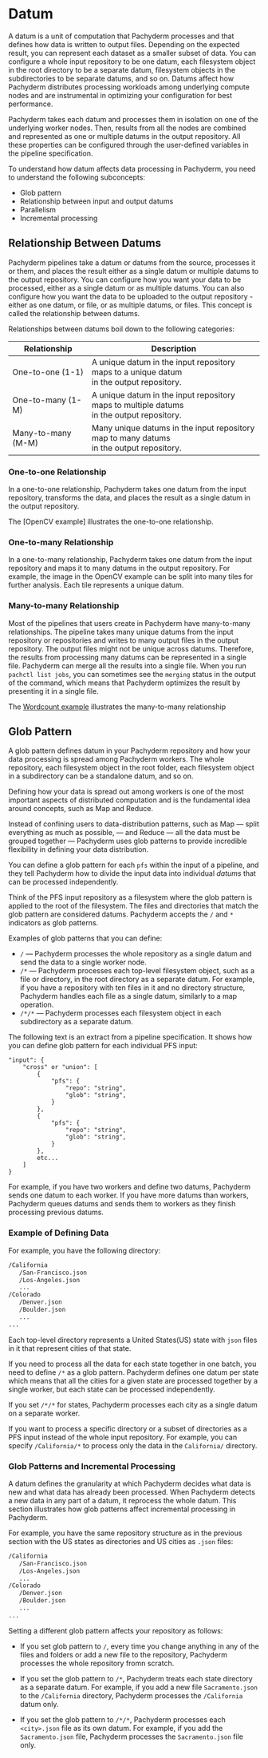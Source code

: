# Datum

A datum is a unit of computation that Pachyderm processes and that
defines how data is written to output files. Depending on
the expected result, you can represent each dataset as a smaller
subset of data. You can configure a whole
input repository to be one datum, each filesystem object in
the root directory to be a separate datum,
filesystem objects in the subdirectories to be separate datums,
and so on. Datums affect how Pachyderm distributes processing workloads
among underlying compute nodes and are instrumental in optimizing
your configuration for best performance.

Pachyderm takes each datum and processes them in isolation on one of
the underlying worker nodes. Then, results from all the nodes are combined
and represented as one or multiple datums in the output repository.
All these properties can be configured through the user-defined variables in
the pipeline specification.

To understand how datum affects data processing in Pachyderm, you need to
understand the following subconcepts:

 * Glob pattern
 * Relationship between input and output datums
 * Parallelism
 * Incremental processing

## Relationship Between Datums

Pachyderm pipelines take a datum or datums from the source, processes
it or them, and places the result either as a single datum or multiple
datums to the output repository. You can configure how you want your
data to be processed, either as a single datum or as multiple datums.
You can also configure how you want the data to be uploaded to the output
repository - either as one datum, or file, or as multiple datums, or files.
This concept is called the relationship between datums.

Relationships between datums boil down to the following categories:

| Relationship       | Description                                                                                   |
| ------------------ | --------------------------------------------------------------------------------------------- |
| One-to-one (1-1)   | A unique datum in the input repository maps to a unique datum <br> in the output repository.  |
| One-to-many (1-M)  | A unique datum in the input repository maps to multiple datums <br> in the output repository. |
| Many-to-many (M-M) | Many unique datums in the input repository map to many datums  <br> in the output repository. |

### One-to-one Relationship

In a one-to-one relationship, Pachyderm takes one datum from the input
repository, transforms the data, and places the result as a single datum
in the output repository.

The [OpenCV example] illustrates the one-to-one relationship.

### One-to-many Relationship

In a one-to-many relationship, Pachyderm takes one datum from the input
repository and maps it to many datums in the output repository. For example,
the image in the OpenCV example can be split into many tiles for further
analysis. Each tile represents a unique datum.

### Many-to-many Relationship

Most of the pipelines that users create in Pachyderm have many-to-many
relationships. The pipeline takes many unique datums from the input
repository or repositories and writes to many output files in the
output repository. The output files might not be unique across
datums. Therefore, the results from processing many datums can
be represented in a single file. Pachyderm can merge all the
results into a single file. When you run `pachctl list jobs`,
you can sometimes see the `merging` status in the output of the
command, which means that Pachyderm optimizes the result by
presenting it in a single file.

The [Wordcount example](https://github.com/pachyderm/pachyderm/tree/master/examples/word_count)
illustrates the many-to-many relationship

## Glob Pattern

A glob pattern defines datum in your Pachyderm repository and how
your data processing is spread among Pachyderm workers. The whole
repository, each filesystem object in the root folder,
each filesystem object in a subdirectory can be a standalone datum,
and so on.

Defining how your data is spread out among workers is one of
the most important aspects of distributed computation and is
the fundamental idea around concepts, such as Map and Reduce.

Instead of confining users to data-distribution patterns,
such as Map — split everything as much as possible, — and
Reduce — all the data must be grouped together — Pachyderm
uses glob patterns to provide incredible flexibility in
defining your data distribution.

You can define a glob pattern for each `pfs` within the input
of a pipeline, and they tell Pachyderm how to
divide the input data into individual *datums* that can
be processed independently.

Think of the PFS input repository as a filesystem where
the glob pattern is applied to the root of the
filesystem. The files and directories that match the
glob pattern are considered datums.
Pachyderm accepts the `/` and `*` indicators as
glob patterns.

Examples of glob patterns that you can define:

* `/` — Pachyderm processes the whole repository as a
  single datum and send the data to a single worker node.
* `/*` — Pachyderm processes each top-level filesystem
  object, such as a file or directory, in
  the root directory as a separate datum. For example,
  if you have a repository with ten files in it and no
  directory structure, Pachyderm handles each file as a
  single datum, similarly to a map operation.
* `/*/*` — Pachyderm processes each filesystem object
  in each subdirectory as a separate datum.

The following text is an extract from a pipeline specification.
It shows how you can define glob pattern for each individual PFS
input:

```
"input": {
    "cross" or "union": [
        {
            "pfs": {
                "repo": "string",
                "glob": "string",
            }
        },
        {
            "pfs": {
                "repo": "string",
                "glob": "string",
            }
        },
        etc...
    ]
}
```

For example, if you have two workers and define two datums,
Pachyderm sends one datum to each worker. If you have more
datums than workers, Pachyderm queues datums and sends
them to workers as they finish processing previous datums.

### Example of Defining Data

For example, you have the following directory:

```bash
/California
   /San-Francisco.json
   /Los-Angeles.json
   ...
/Colorado
   /Denver.json
   /Boulder.json
   ...
...
```

Each top-level directory represents a United States(US) state with
`json` files in it that represent cities of that state.

If you need to process all the data for each state together in one
batch, you need to define `/*` as a glob pattern. Pachyderm
defines one datum per state which means that all the cities for
a given state are processed together by a single worker, but each
state can be processed independently.

If you set `/*/*` for states, Pachyderm processes each city as a single
datum on a separate worker.

If you want to process a specific directory or a subset of directories
as a PFS input instead of the whole input repository. For example,
you can specify `/California/*` to process only the data in the
`California/` directory.

### Glob Patterns and Incremental Processing

A datum defines the granularity at which Pachyderm
decides what data is new and what data has already
been processed. When Pachyderm detects a new data
in any part of a datum, it reprocess the whole datum.
This section illustrates how glob patterns
affect incremental processing in Pachyderm.

For example, you have the same repository
structure as in the previous section with
the US states as directories and US cities
as `.json` files:

```bash
/California
   /San-Francisco.json
   /Los-Angeles.json
   ...
/Colorado
   /Denver.json
   /Boulder.json
   ...
...
```

Setting a different glob pattern affects your
repository as follows:

* If you set glob pattern to `/`, every time
you change anything in any of the
files and folders or add a new file to the
repository, Pachyderm processes the whole
repository fromn scratch.

* If you set the glob pattern to `/*`, Pachyderm treats each state
directory as a separate datum. For example, if you add a new file
`Sacramento.json` to the `/California` directory, Pachyderm
processes the `/California` datum only.

* If you set the glob pattern to `/*/*`, Pachyderm processes each
`<city>.json` file as its own datum. For example, if you add
the `Sacramento.json` file, Pachyderm processes the
`Sacramento.json` file only.
